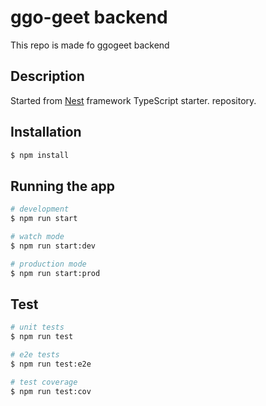 # ggo-geet backend

This repo is made fo ggogeet backend

## Description

Started from [Nest](https://github.com/nestjs/nest) framework TypeScript starter. repository.

## Installation

```bash
$ npm install
```

## Running the app

```bash
# development
$ npm run start

# watch mode
$ npm run start:dev

# production mode
$ npm run start:prod
```

## Test

```bash
# unit tests
$ npm run test

# e2e tests
$ npm run test:e2e

# test coverage
$ npm run test:cov
```
